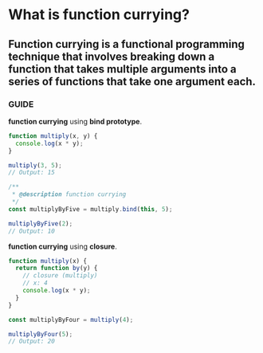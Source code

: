 # What is function currying?

## Function currying is a functional programming technique that involves breaking down a function that takes multiple arguments into a series of functions that take one argument each.

### GUIDE

**function currying** using **bind prototype**.

```js
function multiply(x, y) {
  console.log(x * y);
}

multiply(3, 5);
// Output: 15

/**
 * @description function currying
 */
const multiplyByFive = multiply.bind(this, 5);

multiplyByFive(2);
// Output: 10
```

**function currying** using **closure**.

```js
function multiply(x) {
  return function by(y) {
    // closure (multiply)
    // x: 4
    console.log(x * y);
  }
}

const multiplyByFour = multiply(4);

multiplyByFour(5);
// Output: 20
```
